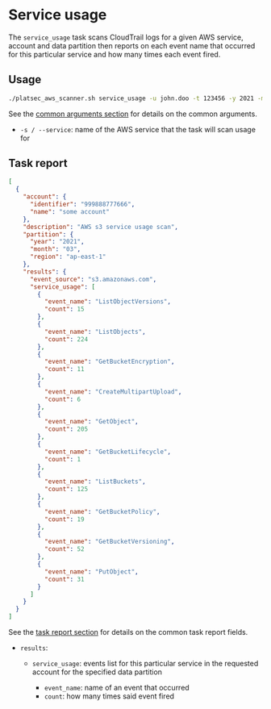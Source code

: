 # Service usage

The `service_usage` task scans CloudTrail logs for a given AWS service, account and data partition then reports on each
event name that occurred for this particular service and how many times each event fired.

## Usage

```sh
./platsec_aws_scanner.sh service_usage -u john.doo -t 123456 -y 2021 -m 3 -re ap-east-1 -a 999888777666 --service s3
```

See the [common arguments section](../usage.md#common-arguments) for details on the common arguments.

- `-s / --service`: name of the AWS service that the task will scan usage for

## Task report

```json
[
  {
    "account": {
      "identifier": "999888777666",
      "name": "some account"
    },
    "description": "AWS s3 service usage scan",
    "partition": {
      "year": "2021",
      "month": "03",
      "region": "ap-east-1"
    },
    "results": {
      "event_source": "s3.amazonaws.com",
      "service_usage": [
        {
          "event_name": "ListObjectVersions",
          "count": 15
        },
        {
          "event_name": "ListObjects",
          "count": 224
        },
        {
          "event_name": "GetBucketEncryption",
          "count": 11
        },
        {
          "event_name": "CreateMultipartUpload",
          "count": 6
        },
        {
          "event_name": "GetObject",
          "count": 205
        },
        {
          "event_name": "GetBucketLifecycle",
          "count": 1
        },
        {
          "event_name": "ListBuckets",
          "count": 125
        },
        {
          "event_name": "GetBucketPolicy",
          "count": 19
        },
        {
          "event_name": "GetBucketVersioning",
          "count": 52
        },
        {
          "event_name": "PutObject",
          "count": 31
        }
      ]
    }
  }
]
```

See the [task report section](../usage.md#task-report) for details on the common task report fields.

- `results`:

  - `service_usage`: events list for this particular service in the requested account for the specified data partition

    - `event_name`: name of an event that occurred
    - `count`: how many times said event fired
